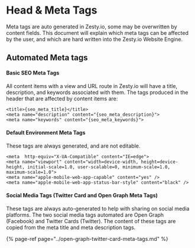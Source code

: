 # Head & Meta Tags

Meta tags are auto generated in Zesty.io, some may be overwritten by content fields. This document will explain which meta tags can be affected by the user, and which are hard written into the Zesty.io Website Engine.

## Automated Meta tags

#### Basic SEO Meta Tags

All content items with a view and URL route in Zesty.io will have a title, description, and keywords associated with them. The tags produced in the header that are affected by content items are:

```markup
<title>{seo_meta_title}</title>
<meta name="description" content="{seo_meta_description}">
<meta name="keywords" content="{seo_meta_keywords}">
```

#### Default Environment Meta Tags

These tags are always generated, and are not editable.

```markup
<meta  http-equiv="X-UA-Compatible" content="IE=edge">
<meta name="viewport" content="width=device-width, height=device-height, initial-scale=1.0, user-scalable=0, minimum-scale=1.0, maximum-scale=1.0">
<meta name="apple-mobile-web-app-capable" content="yes" />
<meta name="apple-mobile-web-app-status-bar-style" content="black" />
```

#### Social Media Tags \(Twitter Card and Open Graph Meta Tags\)

These tags are always auto-generated to help with sharing on social media platforms. The two social media tags automated are Open Graph \(Facebook\) and Twitter Cards \(Twitter\). The content of these tags are copied from the meta title and meta description tags. 



{% page-ref page="../open-graph-twitter-card-meta-tags.md" %}

